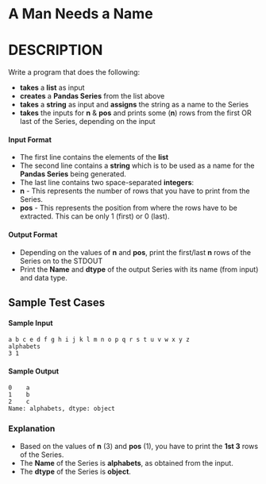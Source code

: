 # A Man Needs a Name
# DESCRIPTION
Write a program that does the following:
* **takes** a **list** as input
* **creates** a **Pandas Series** from the list above
* **takes** a **string** as input and **assigns** the string as a name to the Series
* **takes** the inputs for **n** & **pos** and prints some (**n**) rows from the first OR last of the Series, depending on the input

#### Input Format
* The first line contains the elements of the **list**
* The second line contains a **string** which is to be used as a name for the **Pandas Series** being generated.
* The last line contains two space-separated **integers**:
* **n** - This represents the number of rows that you have to print from the Series.
* **pos** - This represents the position from where the rows have to be extracted. This can be only 1 (first) or 0 (last).

#### Output Format
* Depending on the values of **n** and **pos**, print the first/last **n** rows of the Series on to the STDOUT
* Print the **Name** and **dtype** of the output Series with its name (from input) and data type.

## Sample Test Cases

#### Sample Input
```
a b c e d f g h i j k l m n o p q r s t u v w x y z
alphabets
3 1
```
#### Sample Output
```
0    a
1    b
2    c
Name: alphabets, dtype: object
```
### Explanation
* Based on the values of **n** (3) and **pos** (1), you have to print the **1st 3** rows of the Series.
* The **Name** of the Series is **alphabets**, as obtained from the input.
* The **dtype** of the Series is **object**.
